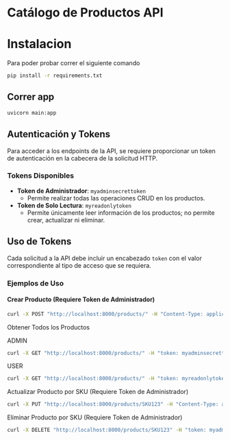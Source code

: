 # Catálogo de Productos API

# Instalacion

Para poder probar correr el siguiente comando 
``` bash
pip install -r requirements.txt
```

## Correr app
```bash
uvicorn main:app 
```

## Autenticación y Tokens

Para acceder a los endpoints de la API, se requiere proporcionar un token de autenticación en la cabecera de la solicitud HTTP.

### Tokens Disponibles

- **Token de Administrador**: `myadminsecrettoken`
  - Permite realizar todas las operaciones CRUD en los productos.
- **Token de Solo Lectura**: `myreadonlytoken`
  - Permite únicamente leer información de los productos; no permite crear, actualizar ni eliminar.

## Uso de Tokens

Cada solicitud a la API debe incluir un encabezado `token` con el valor correspondiente al tipo de acceso que se requiera.

### Ejemplos de Uso

#### Crear Producto (Requiere Token de Administrador)

```bash
curl -X POST "http://localhost:8000/products/" -H "Content-Type: application/json" -H "token: myadminsecrettoken" -d '{"sku": "SKU123", "name": "Nombre del Producto", "price": 19.99, "brand": "Marca"}'
```
Obtener Todos los Productos

ADMIN

```bash
curl -X GET "http://localhost:8000/products/" -H "token: myadminsecrettoken"
```
USER

```bash
curl -X GET "http://localhost:8000/products/" -H "token: myreadonlytoken"

```
Actualizar Producto por SKU (Requiere Token de Administrador)

```bash
curl -X PUT "http://localhost:8000/products/SKU123" -H "Content-Type: application/json" -H "token: myadminsecrettoken" -d '{"sku": "SKU123", "name": "Nuevo Nombre", "price": 29.99, "brand": "Nueva Marca"}'

```
Eliminar Producto por SKU (Requiere Token de Administrador)
``` bash
curl -X DELETE "http://localhost:8000/products/SKU123" -H "token: myadminsecrettoken"

```
